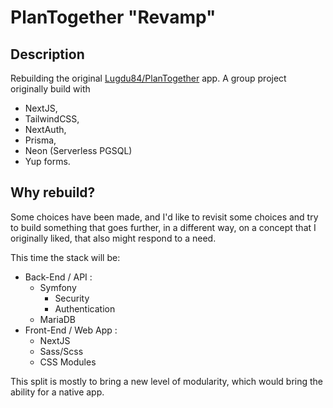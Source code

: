 # PlanTogether "Revamp"
## Description

Rebuilding the original [Lugdu84/PlanTogether](https://github.com/Lugdu84/plan-together) app. A group project originally build with 
- NextJS,
- TailwindCSS,
- NextAuth,
- Prisma,
- Neon (Serverless PGSQL)
- Yup forms.

## Why rebuild?
Some choices have been made, and I'd like to revisit some choices and try to build something that goes further, in a different way, on a concept that I originally liked, that also might respond to a need.

This time the stack will be:
- Back-End / API :
  - Symfony
    - Security
    - Authentication
  - MariaDB
- Front-End / Web App :
  - NextJS
  - Sass/Scss
  - CSS Modules

This split is mostly to bring a new level of modularity, which would bring the ability for a native app.